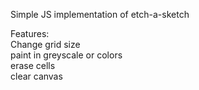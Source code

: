 Simple JS implementation of etch-a-sketch

Features:  
  Change grid size  
  paint in greyscale or colors  
  erase cells  
  clear canvas  
  
